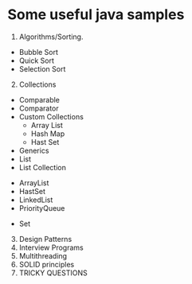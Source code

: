 # Some useful java samples

1. Algorithms/Sorting.
+ Bubble Sort
+ Quick Sort
+ Selection Sort
2. Collections
+ Comparable
+ Comparator
+ Custom Collections
  - Array List
  - Hash Map
  - Hast Set
+ Generics
+ List
+ List Collection
- ArrayList
- HastSet
- LinkedList
- PriorityQueue
+ Set
3. Design Patterns
4. Interview Programs
5. Multithreading
6. SOLID principles
7. TRICKY QUESTIONS
